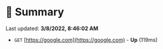 # 📖 Summary
Last updated: **3/8/2022, 8:46:02 AM**

- `GET` [https://google.com](https://google.com) - **Up** (119ms)
